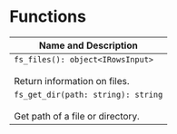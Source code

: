 # Functions

| Name and Description |
| --- |
| `fs_files(): object<IRowsInput>`<br /><br /> Return information on files. |
| `fs_get_dir(path: string): string`<br /><br /> Get path of a file or directory. |
